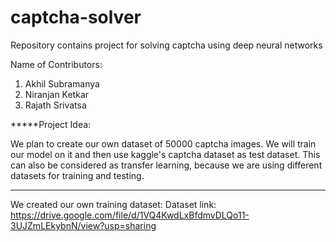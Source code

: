 # captcha-solver
Repository contains project for solving captcha using deep neural networks

Name of Contributors:
1. Akhil Subramanya
2. Niranjan Ketkar
3. Rajath Srivatsa

*****Project Idea:

We plan to create our own dataset of 50000 captcha images. We will train our model on it and then use kaggle's captcha dataset as test dataset. This can also be considered as transfer learning, because we are using different datasets for training and testing.

------------------------------------------------------------------------------------------------------------------------------------------
We created our own training dataset:
Dataset link: https://drive.google.com/file/d/1VQ4KwdLxBfdmvDLQo11-3UJZmLEkybnN/view?usp=sharing
